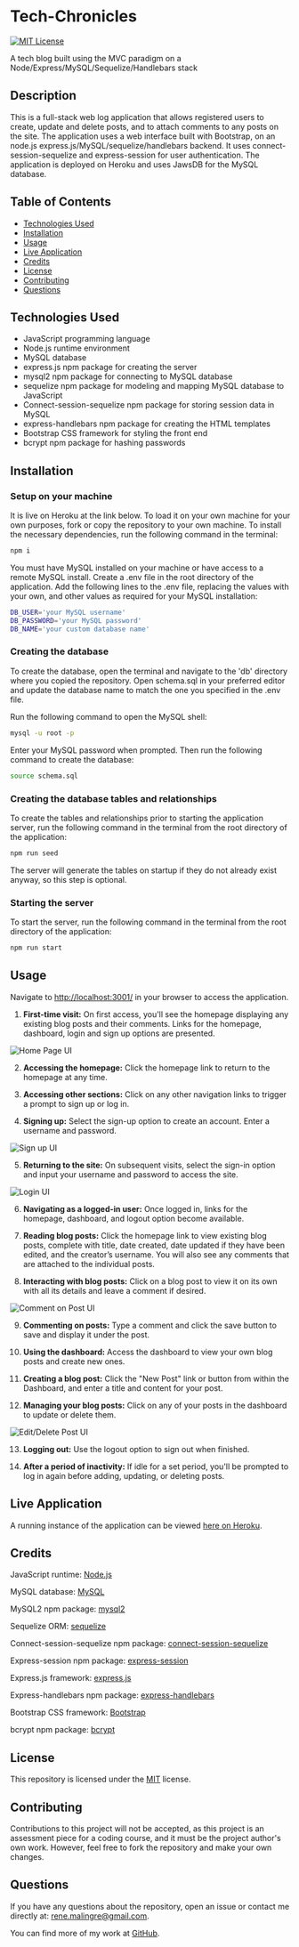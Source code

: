 # Tech-Chronicles

 [![MIT License](https://img.shields.io/badge/License-MIT-yellow.svg)](https://opensource.org/licenses/MIT)

A tech blog built using the MVC paradigm on a Node/Express/MySQL/Sequelize/Handlebars stack

## Description

This is a full-stack web log application that allows registered users to create, update and delete posts, and to attach comments to any posts on the site. The application uses a web interface built with Bootstrap, on an node.js express.js/MySQL/sequelize/handlebars backend. It uses connect-session-sequelize and express-session for user authentication. The application is deployed on Heroku and uses JawsDB for the MySQL database.

## Table of Contents

- [Technologies Used](#technologies-used)
- [Installation](#installation)
- [Usage](#usage)
- [Live Application](#live-application)
- [Credits](#credits)
- [License](#license)
- [Contributing](#contributing)
- [Questions](#questions)

## Technologies Used

- JavaScript programming language
- Node.js runtime environment
- MySQL database
- express.js npm package for creating the server
- mysql2 npm package for connecting to MySQL database
- sequelize npm package for modeling and mapping MySQL database to JavaScript
- Connect-session-sequelize npm package for storing session data in MySQL
- express-handlebars npm package for creating the HTML templates
- Bootstrap CSS framework for styling the front end
- bcrypt npm package for hashing passwords
  
## Installation

### Setup on your machine

It is live on Heroku at the link below. To load it on your own machine for your own purposes, fork or copy the repository to your own machine. To install the necessary dependencies, run the following command in the terminal:
  
```bash
npm i
```

You must have MySQL installed on your machine or have access to a remote MySQL install.  Create a .env file in the root directory of the application.  Add the following lines to the .env file, replacing the values with your own, and other values as required for your MySQL installation:

```bash
DB_USER='your MySQL username'
DB_PASSWORD='your MySQL password'
DB_NAME='your custom database name'
```

### Creating the database

To create the database, open the terminal and navigate to the 'db' directory where you copied the repository. Open schema.sql in your preferred editor and update the database name to match the one you specified in the .env file.

Run the following command to open the MySQL shell:

```bash
mysql -u root -p
```

Enter your MySQL password when prompted.  Then run the following command to create the database:

```bash
source schema.sql
```

### Creating the database tables and relationships

To create the tables and relationships prior to starting the application server, run the following command in the terminal from the root directory of the application:

```bash
npm run seed
```

The server will generate the tables on startup if they do not already exist anyway, so this step is optional.

### Starting the server

To start the server, run the following command in the terminal from the root directory of the application:

```bash
npm run start
```

## Usage

Navigate to [http://localhost:3001/](http://localhost:3001/) in your browser to access the application.

1. **First-time visit:** On first access, you'll see the homepage displaying any existing blog posts and their comments. Links for the homepage, dashboard, login and sign up options are presented.

![Home Page UI](docs/images/homepage.png)

2. **Accessing the homepage:** Click the homepage link to return to the homepage at any time.

3. **Accessing other sections:** Click on any other navigation links to trigger a prompt to sign up or log in.

4. **Signing up:** Select the sign-up option to create an account. Enter a username and password.

![Sign up UI](docs/images/signup.png)

5. **Returning to the site:** On subsequent visits, select the sign-in option and input your username and password to access the site.

![Login UI](docs/images/login.png)

6. **Navigating as a logged-in user:** Once logged in, links for the homepage, dashboard, and logout option become available.

7. **Reading blog posts:** Click the homepage link to view existing blog posts, complete with title, date created, date updated if they have been edited, and the creator’s username. You will also see any comments that are attached to the individual posts.

8. **Interacting with blog posts:** Click on a blog post to view it on its own with all its details and leave a comment if desired.

![Comment on Post UI](docs/images/comment.png)

9. **Commenting on posts:** Type a comment and click the save button to save and display it under the post.

10. **Using the dashboard:** Access the dashboard to view your own blog posts and create new ones.

11. **Creating a blog post:** Click the "New Post" link or button from within the Dashboard, and enter a title and content for your post.

12. **Managing your blog posts:** Click on any of your posts in the dashboard to update or delete them.

![Edit/Delete Post UI](docs/images/edit-post.png)

13. **Logging out:** Use the logout option to sign out when finished.

14. **After a period of inactivity:** If idle for a set period, you'll be prompted to log in again before adding, updating, or deleting posts.

## Live Application

A running instance of the application can be viewed [here on Heroku](https://shielded-earth-15516.herokuapp.com/).

## Credits

JavaScript runtime: [Node.js](https://nodejs.org/en/)

MySQL database: [MySQL](https://www.mysql.com/)

MySQL2 npm package: [mysql2](https://www.npmjs.com/package/mysql2)

Sequelize ORM: [sequelize](https://sequelize.org/)

Connect-session-sequelize npm package: [connect-session-sequelize](https://www.npmjs.com/package/connect-session-sequelize)

Express-session npm package: [express-session](https://www.npmjs.com/package/express-session)

Express.js framework: [express.js](https://expressjs.com/)

Express-handlebars npm package: [express-handlebars](https://www.npmjs.com/package/express-handlebars)

Bootstrap CSS framework: [Bootstrap](https://getbootstrap.com/)

bcrypt npm package: [bcrypt](https://www.npmjs.com/package/bcrypt)

## License
  
This repository is licensed under the [MIT](https://opensource.org/licenses/MIT) license.
  
## Contributing
  
Contributions to this project will not be accepted, as this project is an assessment piece for a coding course, and it must be the project author's own work. However, feel free to fork the repository and make your own changes.
  
## Questions
  
If you have any questions about the repository, open an issue or contact me directly at: [rene.malingre@gmail.com](mailto:rene.malingre@gmail.com).
  
You can find more of my work at [GitHub](https://github.com/ReneMalingre).
